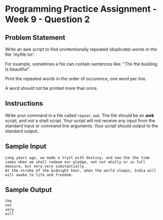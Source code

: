# Programming Practice Assignment - Week 9 - Question 2

## Problem Statement

Write an awk script to find unintentionally repeated (duplicate) words in the file 'myfile.txt'.

For example, sometimes a file can contain sentences like:
"The the building is beautiful".

Print the repeated words in the order of occurence, one word per line.

A word should not be printed more than once.

## Instructions

Write your command in a file called `repeat.awk`.
The file should be an **awk** script, and not a shell script.
Your script will not receive any input from the standard input or command line arguments.
Your script should output to the standard output.

## Sample Input

```text
Long years ago, we made a tryst with destiny; and now the the time comes when we shall redeem our pledge, not not wholly or in full measure, but very very substantially.
At the stroke of the midnight hour, when the world sleeps, India will will awake to life and freedom.
```

## Sample Output

```text
the
not
very
will
```
